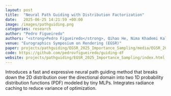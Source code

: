 ```yaml
---
layout: post
title:  "Neural Path Guiding with Distribution Factorization"
date:   2025-06-25 14:21:59 +00:00
image: /images/pathguiding.png
categories: research
author: "Pedro Figueiredo"
authors: "<strong>Pedro Figueiredo</strong>, Qihao He, Nima Khademi Kalantari"
venue: "Eurographics Symposium on Rendering (EGSR)"
paper: projects/pathguiding/EGSR_2025_Importance_Sampling/media/EGSR_2025_Importance_Sampling.pdf
code: https://github.com/pedrovfigueiredo/guiding-df
website: projects/pathguiding/EGSR_2025_Importance_Sampling/index.html
---
```


Introduces a fast and expressive neural path guiding method that breaks down the 2D distribution over the directional domain into two 1D probability distribution functions (PDF) modeled by tiny MLPs. Integrates radiance caching to reduce variance of optimization.